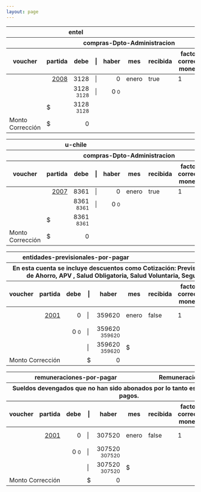 ```yaml
--- 
layout: page
--- 
```

<table>
<thead><th colspan='6'> entel</th><th colspan='3'></th></thead>
<thead><th colspan='9'> compras-Dpto-Administracion</th></thead>
<thead><th> voucher </th><th> partida </th><th> debe </th> <th> | </th> <th> haber </th><th> mes </th> <th>recibida</th> <th>factor de corrección monetaria</th> <th> tipo documento</th></thead>
<tbody>
<tr> <td> </td> <td align='right'> <a href= '/alectrico-2022/libro-diario#Partida-2008'>2008</a> </td> <td align='right'>3128</td> <td> | </td> <td align='right'> 0</td> <td>enero</td><td>true</td><td> 1</td><td> 33</td> </tr>
<tr> <td></td> <td></td> <td align='right'>3128 <small> 3128</small> </td> <td>|</td> <td align='right'>0<small> 0</small> </td></tr>
<tr> <td></td> <td>$</td> <td align='right'>3128 <small> 3128</small></td></tr>
<tr> <td> Monto Corrección </td> <td>$</td> <td align='right'>0 </td></tr>
</tbody>
</table>
<table>
<thead><th colspan='6'> u-chile</th><th colspan='3'></th></thead>
<thead><th colspan='9'> compras-Dpto-Administracion</th></thead>
<thead><th> voucher </th><th> partida </th><th> debe </th> <th> | </th> <th> haber </th><th> mes </th> <th>recibida</th> <th>factor de corrección monetaria</th> <th> tipo documento</th></thead>
<tbody>
<tr> <td> </td> <td align='right'> <a href= '/alectrico-2022/libro-diario#Partida-2007'>2007</a> </td> <td align='right'>8361</td> <td> | </td> <td align='right'> 0</td> <td>enero</td><td>true</td><td> 1</td><td> 33</td> </tr>
<tr> <td></td> <td></td> <td align='right'>8361 <small> 8361</small> </td> <td>|</td> <td align='right'>0<small> 0</small> </td></tr>
<tr> <td></td> <td>$</td> <td align='right'>8361 <small> 8361</small></td></tr>
<tr> <td> Monto Corrección </td> <td>$</td> <td align='right'>0 </td></tr>
</tbody>
</table>
<table>
<thead><th colspan='6'> entidades-previsionales-por-pagar</th><th colspan='3'></th></thead>
<thead><th colspan='9'> En esta cuenta se incluye descuentos como Cotización: Previsional Obligatoria, de Ahorro, APV , Salud Obligatoria, Salud Voluntaria, Seguro Cesantía.</th></thead>
<thead><th> voucher </th><th> partida </th><th> debe </th> <th> | </th> <th> haber </th><th> mes </th> <th>recibida</th> <th>factor de corrección monetaria</th> <th> tipo documento</th></thead>
<tbody>
<tr> <td> </td> <td align='right'> <a href= '/alectrico-2022/libro-diario#Partida-2001'>2001</a> </td> <td align='right'>0</td> <td> | </td> <td align='right'> 359620</td> <td>enero</td><td>false</td><td> 1</td><td> escritura-empresa</td> </tr>
<tr> <td></td> <td></td> <td align='right'>0 <small> 0</small> </td> <td>|</td> <td align='right'>359620<small> 359620</small> </td></tr>
<tr> <td> </td> <td> </td> <td></td> <td>|</td> <td align='right'>359620 <small> 359620</small></td> <td>$</td> </tr>
<tr> <td colspan='2'> Monto Corrección</td><td></td><td>$</td> <td align='right'>0 </td></tr>
</tbody>
</table>
<table>
<thead><th colspan='6'> remuneraciones-por-pagar</th><th colspan='3'>Remuneraciones por Pagar</th></thead>
<thead><th colspan='9'> Sueldos devengados que no han sido abonados por lo tanto están pendiente de
pagos.</th></thead>
<thead><th> voucher </th><th> partida </th><th> debe </th> <th> | </th> <th> haber </th><th> mes </th> <th>recibida</th> <th>factor de corrección monetaria</th> <th> tipo documento</th></thead>
<tbody>
<tr> <td> </td> <td align='right'> <a href= '/alectrico-2022/libro-diario#Partida-2001'>2001</a> </td> <td align='right'>0</td> <td> | </td> <td align='right'> 307520</td> <td>enero</td><td>false</td><td> 1</td><td> escritura-empresa</td> </tr>
<tr> <td></td> <td></td> <td align='right'>0 <small> 0</small> </td> <td>|</td> <td align='right'>307520<small> 307520</small> </td></tr>
<tr> <td> </td> <td> </td> <td></td> <td>|</td> <td align='right'>307520 <small> 307520</small></td> <td>$</td> </tr>
<tr> <td colspan='2'> Monto Corrección</td><td></td><td>$</td> <td align='right'>0 </td></tr>
</tbody>
</table>
